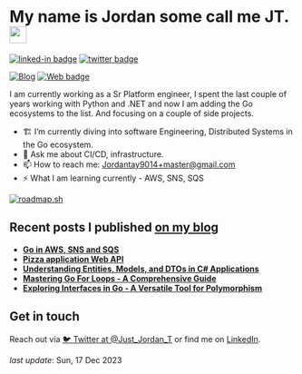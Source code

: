 <h1>My name is Jordan some call me JT.  <img src="https://github.com/egonelbre/gophers/blob/master/icon/typing-furiously.gif?raw=true" width="30"/> </h1>

[![linked-in badge](https://img.shields.io/badge/JordanTaylor-2088FF?style=flat&logo=linkedin)](https://www.linkedin.com/in/jordan-taylor-3555aba6/)
[![twitter badge](https://img.shields.io/badge/@Just_Jordan_T-2088FF?style=flat&logo=twitter)](https://twitter.com/Just_Jordan_T)
<!-- [![YT badge](https://img.shields.io/badge/YouTube-FF0000?style=flat&logo=youtube&logoColor=white)](https://www.youtube.com/channel/UCWMddXhNGWkzBYYS9cv-7Qg?view_as=subscriber) -->
[![Blog](https://img.shields.io/badge/Blog-2088FF?&style=flat&logo=blog&logoColor=white)](https://blog.justjordant.com)
[![Web badge](https://img.shields.io/badge/WebSite-30302f?style=flat&logo=google_chrome)](https://justjordant.com/)

I am currently working as a Sr Platform engineer, I spent the last couple of years working with Python and .NET and now I am adding the Go ecosystems to the list. And focusing on a couple of side projects.


- 🏗️ I’m currently diving into software Engineering, Distributed Systems in the Go ecosystem.
- 💬 Ask me about CI/CD, infrastructure.
- 📫 How to reach me: Jordantay9014+master@gmail.com
- ⚡ What I am learning currently - AWS, SNS, SQS

[![roadmap.sh](https://api.roadmap.sh/v1-badge/tall/6511ee923dc8db4c64bbde10?variant=dark)](https://roadmap.sh)

## Recent posts I published [on my blog](https://blog.justjordant.com)

- **[Go in AWS, SNS and SQS](https://justjordant.com/posts/go-aws-sns-sqs/)**
- **[Pizza application Web API](https://justjordant.com/posts/pizza-byte/)**
- **[Understanding Entities, Models, and DTOs in C# Applications](https://justjordant.com/posts/c-sharp-entity-model-dto/)**
- **[Mastering Go For Loops - A Comprehensive Guide](https://justjordant.com/posts/go-loops/)**
- **[Exploring Interfaces in Go - A Versatile Tool for Polymorphism](https://justjordant.com/posts/go-interfaces/)**

<!-- 
- **[Go in AWS, SNS and SQS](https://justjordant.com/posts/go-aws-sns-sqs/)** ()
- **[Pizza application Web API](https://justjordant.com/posts/pizza-byte/)** ()
- **[Understanding Entities, Models, and DTOs in C# Applications](https://justjordant.com/posts/c-sharp-entity-model-dto/)** ()
- **[Mastering Go For Loops - A Comprehensive Guide](https://justjordant.com/posts/go-loops/)** ()
- **[Exploring Interfaces in Go - A Versatile Tool for Polymorphism](https://justjordant.com/posts/go-interfaces/)** ()
 -->


## Get in touch

Reach out via [🐦 Twitter at @Just_Jordan_T](https://twitter.com/Just_Jordan_T) or find me on [LinkedIn](https://linkedin.com/in/justjordant).

_last update_: Sun, 17 Dec 2023
